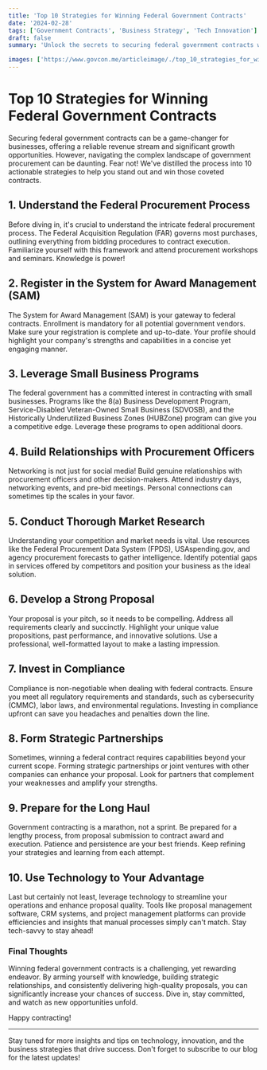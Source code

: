 ```yaml
---
title: 'Top 10 Strategies for Winning Federal Government Contracts'
date: '2024-02-28'
tags: ['Government Contracts', 'Business Strategy', 'Tech Innovation']
draft: false
summary: 'Unlock the secrets to securing federal government contracts with these top 10 strategies designed to make your proposals stand out and win.'

images: ['https://www.govcon.me/articleimage/./top_10_strategies_for_winning_federal_government_contracts.webp']
---
```


# Top 10 Strategies for Winning Federal Government Contracts

Securing federal government contracts can be a game-changer for businesses, offering a reliable revenue stream and significant growth opportunities. However, navigating the complex landscape of government procurement can be daunting. Fear not! We've distilled the process into 10 actionable strategies to help you stand out and win those coveted contracts.

## 1. Understand the Federal Procurement Process

Before diving in, it's crucial to understand the intricate federal procurement process. The Federal Acquisition Regulation (FAR) governs most purchases, outlining everything from bidding procedures to contract execution. Familiarize yourself with this framework and attend procurement workshops and seminars. Knowledge is power!

## 2. Register in the System for Award Management (SAM)

The System for Award Management (SAM) is your gateway to federal contracts. Enrollment is mandatory for all potential government vendors. Make sure your registration is complete and up-to-date. Your profile should highlight your company's strengths and capabilities in a concise yet engaging manner.

## 3. Leverage Small Business Programs

The federal government has a committed interest in contracting with small businesses. Programs like the 8(a) Business Development Program, Service-Disabled Veteran-Owned Small Business (SDVOSB), and the Historically Underutilized Business Zones (HUBZone) program can give you a competitive edge. Leverage these programs to open additional doors.

## 4. Build Relationships with Procurement Officers

Networking is not just for social media! Build genuine relationships with procurement officers and other decision-makers. Attend industry days, networking events, and pre-bid meetings. Personal connections can sometimes tip the scales in your favor.

## 5. Conduct Thorough Market Research

Understanding your competition and market needs is vital. Use resources like the Federal Procurement Data System (FPDS), USAspending.gov, and agency procurement forecasts to gather intelligence. Identify potential gaps in services offered by competitors and position your business as the ideal solution.

## 6. Develop a Strong Proposal

Your proposal is your pitch, so it needs to be compelling. Address all requirements clearly and succinctly. Highlight your unique value propositions, past performance, and innovative solutions. Use a professional, well-formatted layout to make a lasting impression.

## 7. Invest in Compliance

Compliance is non-negotiable when dealing with federal contracts. Ensure you meet all regulatory requirements and standards, such as cybersecurity (CMMC), labor laws, and environmental regulations. Investing in compliance upfront can save you headaches and penalties down the line.

## 8. Form Strategic Partnerships

Sometimes, winning a federal contract requires capabilities beyond your current scope. Forming strategic partnerships or joint ventures with other companies can enhance your proposal. Look for partners that complement your weaknesses and amplify your strengths.

## 9. Prepare for the Long Haul

Government contracting is a marathon, not a sprint. Be prepared for a lengthy process, from proposal submission to contract award and execution. Patience and persistence are your best friends. Keep refining your strategies and learning from each attempt.

## 10. Use Technology to Your Advantage

Last but certainly not least, leverage technology to streamline your operations and enhance proposal quality. Tools like proposal management software, CRM systems, and project management platforms can provide efficiencies and insights that manual processes simply can't match. Stay tech-savvy to stay ahead!

### Final Thoughts

Winning federal government contracts is a challenging, yet rewarding endeavor. By arming yourself with knowledge, building strategic relationships, and consistently delivering high-quality proposals, you can significantly increase your chances of success. Dive in, stay committed, and watch as new opportunities unfold.

Happy contracting!

---

Stay tuned for more insights and tips on technology, innovation, and the business strategies that drive success. Don't forget to subscribe to our blog for the latest updates!